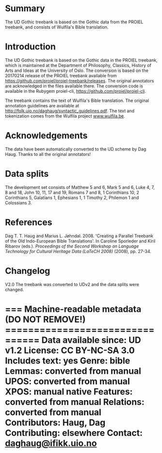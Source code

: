 # Summary

The UD Gothic treebank is based on the Gothic data from the PROIEL treebank, and consists of Wulfila's Bible translation.

# Introduction

The UD Gothic treebank is based on the Gothic data in the PROIEL treebank, which is maintained at the Department of Philosophy, Classics, History of Arts and Ideas at the University of Oslo.  The conversion is based on the 20170214 release of the PROIEL treebank available from https://github.com/proiel/proiel-treebank/releases. The original annotators are acknowledged in the files available there. The conversion code is available in the Rubygem proiel-cli, https://github.com/proiel/proiel-cli.

The treebank contains the text of Wulfila's Bible translation. The original annotation guidelines are available at http://folk.uio.no/daghaug/syntactic_guidelines.pdf. The text and tokenization comes from the Wulfila project www.wulfila.be.

# Acknowledgements

The data have been automatically converted to the UD scheme by Dag Haug. Thanks to all the original annotators!

# Data splits
The development set consists of Matthew 5 and 6, Mark 5 and 6, Luke 4, 7, 8 and 18, John 10, 11, 17 and 19, Romans 7 and 8, 1 Corinthians 10, 2 Corinthians 5, Galatians 1, Ephesians 1, 1 Timothy 2, Philemon 1 and Colossians 3.

# References
 Dag T. T. Haug and Marius L. Jøhndal. 2008. 'Creating a Parallel Treebank of the Old Indo-European Bible Translations'. In Caroline Sporleder and Kiril Ribarov (eds.).  *Proceedings of the Second Workshop on Language Technology for Cultural Heritage Data (LaTeCH 2008)* (2008), pp. 27-34.

# Changelog

V2.0 The treebank was converted to UDv2 and the data splits were changed.

=== Machine-readable metadata (DO NOT REMOVE!) ================================
Data available since: UD v1.2
License: CC BY-NC-SA 3.0
Includes text: yes
Genre: bible
Lemmas: converted from manual
UPOS: converted from manual
XPOS: manual native
Features: converted from manual
Relations: converted from manual
Contributors: Haug, Dag
Contributing: elsewhere
Contact: daghaug@ifikk.uio.no
===============================================================================
